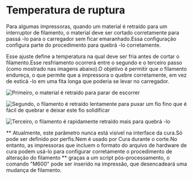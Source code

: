 Temperatura de ruptura
====
Para algumas impressoras, quando um material é retraído para um interruptor de filamento, o material deve ser cortado corretamente para passá -lo para o carregador sem ficar emaranhado.Essa configuração configura parte do procedimento para quebrá -lo corretamente.

Esse ajuste define a temperatura na qual deve ser fria antes de cortar o filamento.Esse resfriamento ocorrerá entre o segundo e o terceiro passo (como mostrado nas imagens abaixo).O objetivo é permitir que o filamento endureça, o que permite que a impressora o quebre corretamente, em vez de esticá -lo em uma fita longa que poderia se levar no carregador.

![Primeiro, o material é retraído para parar de escorrer](../../../articles/images/filament_switch_anti_ooze.svg)

![Segundo, o filamento é retraído lentamente para puxar um fio fino que é fácil de quebrar e deixar este fio solidificar](../../../articles/images/filament_switch_break_preparation.svg)

![Terceiro, o filamento é rapidamente retraído mais para quebrá -lo](../../../articles/images/filament_switch_break.svg)

** Atualmente, este parâmetro nunca está visível na interface da cura.Só pode ser definido por perfis.Nem é usado por Cura durante o corte.No entanto, as impressoras que incluem o formato do arquivo de hardware de cura podem usá-lo para configurar corretamente o procedimento de alteração do filamento ** graças a um script pós-processamento, o comando "M600" pode ser inserido na impressão, que desencadeará uma mudança de filamento.
